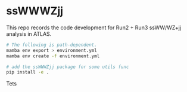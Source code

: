 # ssWWWZjj
This repo records the code development for Run2 + Run3 ssWW/WZ+jj analysis in ATLAS.

``` bash
# The following is path-dependent.
mamba env export > environment.yml
mamba env create -f environment.yml

# add the ssWWWZjj package for some utils func
pip install -e .
```

Tets
